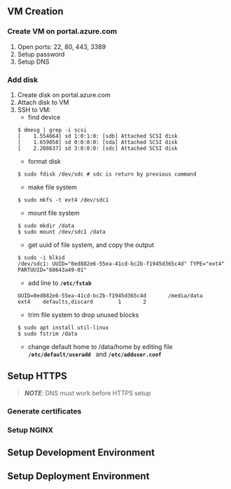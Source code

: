 ## VM Creation
### Create VM on portal.azure.com
1. Open ports: 22, 80, 443, 3389
2. Setup password
3. Setup DNS
### Add disk
1. Create disk on portal.azure.com
2. Attach disk to VM
3. SSH to VM:
    - find device
    ```
    $ dmesg | grep -i scsi
    [    1.554664] sd 1:0:1:0: [sdb] Attached SCSI disk
    [    1.659058] sd 0:0:0:0: [sda] Attached SCSI disk
    [    2.208637] sd 3:0:0:0: [sdc] Attached SCSI disk
    ```
    - format disk
    ```
    $ sudo fdisk /dev/sdc # sdc is return by previous command
    ```
    - make file system
    ```
    $ sudo mkfs -t ext4 /dev/sdc1
    ```
    - mount file system
    ```
    $ sudo mkdir /data
    $ sudo mount /dev/sdc1 /data
    ```
    - get uuid of file system, and copy the output
    ```
    $ sudo -i blkid
    /dev/sdc1: UUID="0ed882e6-55ea-41cd-bc2b-f1945d365c4d" TYPE="ext4" PARTUUID="68643a49-01"
    ```
    - add line to **```/etc/fstab```**
    ```
    UUID=0ed882e6-55ea-41cd-bc2b-f1945d365c4d       /media/data     ext4    defaults,discard        1       2
    ```
    - trim file system to drop unused blocks
    ```
    $ sudo apt install util-linux
    $ sudo fstrim /data
    ```
    - change default home to /data/home by editing file **```/etc/default/useradd ```** and **```/etc/adduser.conf```**
## Setup HTTPS
> **_NOTE_**: DNS must work before HTTPS setup
### Generate certificates
### Setup NGINX
## Setup Development Environment
## Setup Deployment Environment
